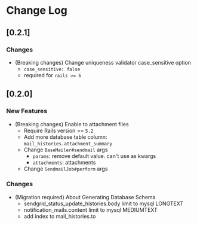 # Change Log

## [0.2.1]

### Changes

- (Breaking changes) Change uniqueness validator case_sensitive option
  - `case_sensitive: false`
  - required for `rails >= 6`

## [0.2.0]

### New Features

- (Breaking changes) Enable to attachment files
  - Require Rails version >= `5.2`
  - Add more database table column: `mail_histories.attachment_summary`
  - Change `BaseMailer#sendmail` args
    - `params`: remove default value. can't use as kwargs
    - `attachments`: attachments
  - Change  `SendmailJob#perform` args

### Changes

- (Migration required) About Generating Database Schema
  - sendgrid_status_update_histories.body limit to mysql LONGTEXT
  - notification_mails.content limit to mysql MEDIUMTEXT
  - add index to mail_histories.to
